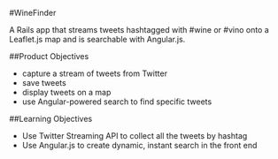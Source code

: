 #WineFinder

A Rails app that streams tweets hashtagged with #wine or #vino onto a Leaflet.js map and is searchable with Angular.js.

##Product Objectives

* capture a stream of tweets from Twitter
* save tweets
* display tweets on a map
* use Angular-powered search to find specific tweets

##Learning Objectives

* Use Twitter Streaming API to collect all the tweets by hashtag
* Use Angular.js to create dynamic, instant search in the front end


